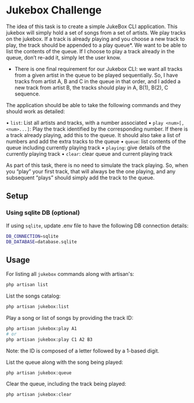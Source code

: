# Jukebox Challenge

The idea of this task is to create a simple JukeBox CLI application.
This jukebox will simply hold a set of songs from a set of artists. We play
tracks on the jukebox. If a track is already playing and you choose a new track
to play, the track should be appended to a play queue\*. We want to be able to
list the contents of the queue. If I choose to play a track already in the
queue, don’t re-add it, simply let the user know.

- There is one final requirement for our Jukebox CLI: we want all tracks from a
    given artist in the queue to be played sequentially. So, I have tracks from
    artist A, B and C in the queue in that order, and I added a new track from
    artist B, the tracks should play in A, B(1), B(2), C sequence.

The application should be able to take the following commands and they should
work as detailed:

• `list`: List all artists and tracks, with a number associated
• `play <num>[,<num>...]`: Play the track identified by the corresponding number.
If there is a track already playing, add this to the queue. It should also
take a list of numbers and add the extra tracks to the queue
• `queue`: list contents of the queue including currently playing track
• `playing`: give details of the currently playing track
• `clear`: clear queue and current playing track

As part of this task, there is no need to simulate the track playing. So, when
you “play” your first track, that will always be the one playing, and any
subsequent “plays” should simply add the track to the queue.

## Setup

### Using sqlite DB (optional)

If using `sqlite`, update .env file to have the following DB connection details:

```bash
DB_CONNECTION=sqlite
DB_DATABASE=database.sqlite
```

## Usage

For listing all `jukebox` commands along with artisan's:

```sh
php artisan list
```

List the songs catalog:

```sh
php artisan jukebox:list
```

Play a song or list of songs by providing the track ID:

```sh
php artisan jukebox:play A1
# or
php artisan jukebox:play C1 A2 B3
```

Note: the ID is composed of a letter followed by a 1-based digit.

List the queue along with the song being played:

```sh
php artisan jukebox:queue
```

Clear the queue, including the track being played:

```sh
php artisan jukebox:clear
```
